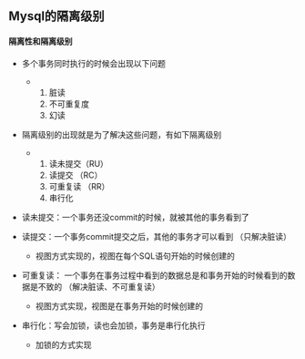 ## Mysql的隔离级别



#### 隔离性和隔离级别

- 多个事务同时执行的时候会出现以下问题
  - 1. 脏读
    2. 不可重复度
    3. 幻读
- 隔离级别的出现就是为了解决这些问题，有如下隔离级别
  - 1. 读未提交（RU）
    2. 读提交 （RC）
    3. 可重复读 （RR）
    4. 串行化

- 读未提交：一个事务还没commit的时候，就被其他的事务看到了
- 读提交：一个事务commit提交之后，其他的事务才可以看到 （只解决脏读）
  - 视图方式实现的，视图在每个SQL语句开始的时候创建的
- 可重复读： 一个事务在事务过程中看到的数据总是和事务开始的时候看到的数据是不致的 （解决脏读、不可重复读）
  - 视图方式实现，视图是在事务开始的时候创建的
- 串行化：写会加锁，读也会加锁，事务是串行化执行
  - 加锁的方式实现

